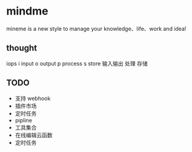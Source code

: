 # mindme
mineme is a new style to manage your knowledge、life、work and idea!


## thought

iops
i input
o output
p process
s store
输入输出 处理 存储


## TODO

- 支持 webhook
- 插件市场
- 定时任务
- pipline
- 工具集合
- 在线编辑云函数
- 定时任务
